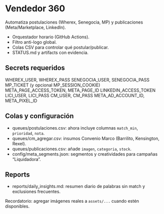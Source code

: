 # Vendedor 360
Automatiza postulaciones (Wherex, Senegocia, MP) y publicaciones (Meta/Marketplace, LinkedIn).
- Orquestador horario (GitHub Actions).
- Filtro anti-logo global.
- Colas CSV para controlar qué postular/publicar.
- STATUS.md y artifacts con evidencia.

## Secrets requeridos
WHEREX_USER, WHEREX_PASS
SENEGOCIA_USER, SENEGOCIA_PASS
MP_TICKET (y opcional MP_SESSION_COOKIE)
META_PAGE_ACCESS_TOKEN, META_PAGE_ID
LINKEDIN_ACCESS_TOKEN
 LICI_USER, LICI_PASS
 CM_USER, CM_PASS
 META_AD_ACCOUNT_ID, META_PIXEL_ID

## Colas y configuración
- queues/postulaciones.csv: ahora incluye columnas `match_min`, `prioridad`, `nota`.
- queues/cm_agregar.csv: insumos Convenio Marco (Barrilito, Kensington, Rexel).
- queues/publicaciones.csv: añade `imagen`, `categoria`, `stock`.
- config/meta_segments.json: segmentos y creatividades para campañas “Liquidadora”.

## Reports
- reports/daily_insights.md: resumen diario de palabras sin match y exclusiones frecuentes.

Recordatorio: agregar imágenes reales a `assets/...` cuando estén disponibles.
